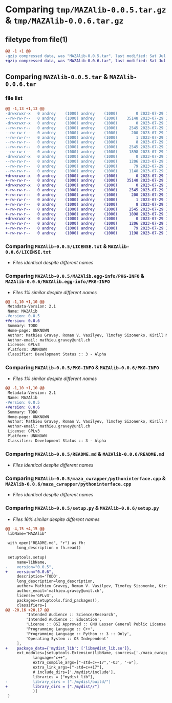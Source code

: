 # Comparing `tmp/MAZAlib-0.0.5.tar.gz` & `tmp/MAZAlib-0.0.6.tar.gz`

## filetype from file(1)

```diff
@@ -1 +1 @@
-gzip compressed data, was "MAZAlib-0.0.5.tar", last modified: Sat Jul 29 13:47:58 2023, max compression
+gzip compressed data, was "MAZAlib-0.0.6.tar", last modified: Sat Jul 29 13:52:24 2023, max compression
```

## Comparing `MAZAlib-0.0.5.tar` & `MAZAlib-0.0.6.tar`

### file list

```diff
@@ -1,13 +1,13 @@
-drwxrwxr-x   0 andrey    (1000) andrey    (1000)        0 2023-07-29 13:47:58.917821 MAZAlib-0.0.5/
--rw-rw-r--   0 andrey    (1000) andrey    (1000)    35148 2023-07-29 11:56:29.000000 MAZAlib-0.0.5/LICENSE.txt
-drwxrwxr-x   0 andrey    (1000) andrey    (1000)        0 2023-07-29 13:47:58.917821 MAZAlib-0.0.5/MAZAlib.egg-info/
--rw-rw-r--   0 andrey    (1000) andrey    (1000)     2545 2023-07-29 13:47:58.000000 MAZAlib-0.0.5/MAZAlib.egg-info/PKG-INFO
--rw-rw-r--   0 andrey    (1000) andrey    (1000)      200 2023-07-29 13:47:58.000000 MAZAlib-0.0.5/MAZAlib.egg-info/SOURCES.txt
--rw-rw-r--   0 andrey    (1000) andrey    (1000)        1 2023-07-29 13:47:58.000000 MAZAlib-0.0.5/MAZAlib.egg-info/dependency_links.txt
--rw-rw-r--   0 andrey    (1000) andrey    (1000)        8 2023-07-29 13:47:58.000000 MAZAlib-0.0.5/MAZAlib.egg-info/top_level.txt
--rw-rw-r--   0 andrey    (1000) andrey    (1000)     2545 2023-07-29 13:47:58.917821 MAZAlib-0.0.5/PKG-INFO
--rw-rw-r--   0 andrey    (1000) andrey    (1000)     1898 2023-07-29 13:42:12.000000 MAZAlib-0.0.5/README.md
-drwxrwxr-x   0 andrey    (1000) andrey    (1000)        0 2023-07-29 13:47:58.917821 MAZAlib-0.0.5/maza_cwrapper/
--rw-rw-r--   0 andrey    (1000) andrey    (1000)     1206 2023-07-29 13:11:12.000000 MAZAlib-0.0.5/maza_cwrapper/pythoninterface.cpp
--rw-rw-r--   0 andrey    (1000) andrey    (1000)       79 2023-07-29 13:47:58.917821 MAZAlib-0.0.5/setup.cfg
--rw-rw-r--   0 andrey    (1000) andrey    (1000)     1148 2023-07-29 13:47:33.000000 MAZAlib-0.0.5/setup.py
+drwxrwxr-x   0 andrey    (1000) andrey    (1000)        0 2023-07-29 13:52:24.606207 MAZAlib-0.0.6/
+-rw-rw-r--   0 andrey    (1000) andrey    (1000)    35148 2023-07-29 11:56:29.000000 MAZAlib-0.0.6/LICENSE.txt
+drwxrwxr-x   0 andrey    (1000) andrey    (1000)        0 2023-07-29 13:52:24.606207 MAZAlib-0.0.6/MAZAlib.egg-info/
+-rw-rw-r--   0 andrey    (1000) andrey    (1000)     2545 2023-07-29 13:52:24.000000 MAZAlib-0.0.6/MAZAlib.egg-info/PKG-INFO
+-rw-rw-r--   0 andrey    (1000) andrey    (1000)      200 2023-07-29 13:52:24.000000 MAZAlib-0.0.6/MAZAlib.egg-info/SOURCES.txt
+-rw-rw-r--   0 andrey    (1000) andrey    (1000)        1 2023-07-29 13:52:24.000000 MAZAlib-0.0.6/MAZAlib.egg-info/dependency_links.txt
+-rw-rw-r--   0 andrey    (1000) andrey    (1000)        8 2023-07-29 13:52:24.000000 MAZAlib-0.0.6/MAZAlib.egg-info/top_level.txt
+-rw-rw-r--   0 andrey    (1000) andrey    (1000)     2545 2023-07-29 13:52:24.606207 MAZAlib-0.0.6/PKG-INFO
+-rw-rw-r--   0 andrey    (1000) andrey    (1000)     1898 2023-07-29 13:42:12.000000 MAZAlib-0.0.6/README.md
+drwxrwxr-x   0 andrey    (1000) andrey    (1000)        0 2023-07-29 13:52:24.606207 MAZAlib-0.0.6/maza_cwrapper/
+-rw-rw-r--   0 andrey    (1000) andrey    (1000)     1206 2023-07-29 13:11:12.000000 MAZAlib-0.0.6/maza_cwrapper/pythoninterface.cpp
+-rw-rw-r--   0 andrey    (1000) andrey    (1000)       79 2023-07-29 13:52:24.606207 MAZAlib-0.0.6/setup.cfg
+-rw-rw-r--   0 andrey    (1000) andrey    (1000)     1198 2023-07-29 13:52:10.000000 MAZAlib-0.0.6/setup.py
```

### Comparing `MAZAlib-0.0.5/LICENSE.txt` & `MAZAlib-0.0.6/LICENSE.txt`

 * *Files identical despite different names*

### Comparing `MAZAlib-0.0.5/MAZAlib.egg-info/PKG-INFO` & `MAZAlib-0.0.6/MAZAlib.egg-info/PKG-INFO`

 * *Files 1% similar despite different names*

```diff
@@ -1,10 +1,10 @@
 Metadata-Version: 2.1
 Name: MAZAlib
-Version: 0.0.5
+Version: 0.0.6
 Summary: TODO
 Home-page: UNKNOWN
 Author: Mathieu Gravey, Roman V. Vasilyev, Timofey Sizonenko, Kirill M. Gerke, Marina V. Karsanina
 Author-email: mathieu.gravey@unil.ch
 License: GPLv3
 Platform: UNKNOWN
 Classifier: Development Status :: 3 - Alpha
```

### Comparing `MAZAlib-0.0.5/PKG-INFO` & `MAZAlib-0.0.6/PKG-INFO`

 * *Files 1% similar despite different names*

```diff
@@ -1,10 +1,10 @@
 Metadata-Version: 2.1
 Name: MAZAlib
-Version: 0.0.5
+Version: 0.0.6
 Summary: TODO
 Home-page: UNKNOWN
 Author: Mathieu Gravey, Roman V. Vasilyev, Timofey Sizonenko, Kirill M. Gerke, Marina V. Karsanina
 Author-email: mathieu.gravey@unil.ch
 License: GPLv3
 Platform: UNKNOWN
 Classifier: Development Status :: 3 - Alpha
```

### Comparing `MAZAlib-0.0.5/README.md` & `MAZAlib-0.0.6/README.md`

 * *Files identical despite different names*

### Comparing `MAZAlib-0.0.5/maza_cwrapper/pythoninterface.cpp` & `MAZAlib-0.0.6/maza_cwrapper/pythoninterface.cpp`

 * *Files identical despite different names*

### Comparing `MAZAlib-0.0.5/setup.py` & `MAZAlib-0.0.6/setup.py`

 * *Files 16% similar despite different names*

```diff
@@ -4,15 +4,15 @@
 libName="MAZAlib"
 
 with open("README.md", "r") as fh:
     long_description = fh.read()
 
 setuptools.setup(
     name=libName,
-    version="0.0.5",
+    version="0.0.6",
     description='TODO',
     long_description=long_description,
     author='Mathieu Gravey, Roman V. Vasilyev, Timofey Sizonenko, Kirill M. Gerke, Marina V. Karsanina',
     author_email='mathieu.gravey@unil.ch',
     license='GPLv3',
     packages=setuptools.find_packages(),
     classifiers=[
@@ -20,16 +20,17 @@
         'Intended Audience :: Science/Research',
         'Intended Audience :: Education',
         'License :: OSI Approved :: GNU Lesser General Public License v3 (LGPLv3)',
         'Programming Language :: C++',
         'Programming Language :: Python :: 3 :: Only',
         'Operating System :: OS Independent'
     ],
+    package_data={'mydist_lib': ['libmydist_lib.so']},
     ext_modules=[setuptools.Extension(libName, sources=['./maza_cwrapper/pythoninterface.cpp'],
 			language="c++", 
 			extra_compile_args=["-std=c++17",'-O3', '-w'],
 			extra_link_args=["-std=c++17"],
 			# include_dirs=['./mydist/include'],
 			libraries = ["mydist_lib"],
-			library_dirs = ["./mydist/build/"]
+			library_dirs = ["./mydist//"]
 			)]
 )
```

